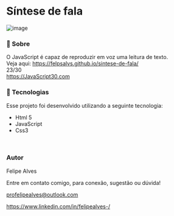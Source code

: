 # Síntese de fala
![image](https://user-images.githubusercontent.com/78622458/176899042-75663fe5-6c81-48fd-b3a6-b537b23ce71d.png)

### 🔖 Sobre
O JavaScript é capaz de reproduzir em voz uma leitura de texto.
<br/>
Veja aqui: https://felpsalvs.github.io/sintese-de-fala/
<br/>
23/30 <br/>
https://JavaScript30.com 

### 🚀 Tecnologias
Esse projeto foi desenvolvido utilizando a seguinte tecnologia:

+ Html 5
+ JavaScript
+ Css3
 <br/>
 
### Autor
Felipe Alves <br/>

Entre em contato comigo, para conexão, sugestão ou dúvida! <br/>

profelipealves@outlook.com <br/>

https://www.linkedin.com/in/felipealves-/
